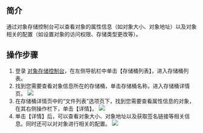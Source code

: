 ## 简介
通过对象存储控制台可以查看对象的属性信息（如对象大小、对象地址）以及对象相关的配置（如设置对象的访问权限、存储类型更改等）。

## 操作步骤
1. 登录 [对象存储控制台](https://console.cloud.tencent.com/cos5)，在左侧导航栏中单击【存储桶列表】，进入存储桶列表。
2. 找到您需要查看对象信息所在的存储桶，单击存储桶名称，进入存储桶详情页。
![](https://main.qcloudimg.com/raw/f0868afb4209d10b0c152b6e364fc460.jpg)
3. 在存储桶详情页中的“文件列表”选项页下，找到您需要查看属性信息的对象，在其右侧操作栏下，单击【详情】。
![](https://main.qcloudimg.com/raw/fdcd095fe92fbd1d0533a5a073c1b32b.png)
4. 单击【详情】后，可以查看对象大小、对象地址以及获取签名链接等相关信息。同时还可以对对象进行相关的配置。
![](https://main.qcloudimg.com/raw/5748604e3f701c76bdc0ef1951e42933.png)
